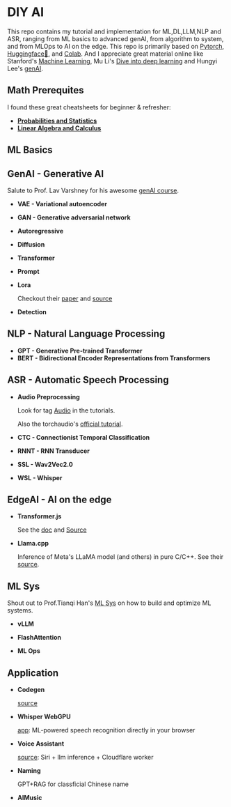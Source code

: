 # DIY AI

This repo contains my tutorial and implementation for ML,DL,LLM,NLP and ASR, ranging from ML basics to advanced genAI, from algorithm to system, and from MLOps to AI on the edge.
This repo is primarily based on [Pytorch](https://pytorch.org), [Huggingface🤗](https://huggingface.co), and [Colab](https://colab.research.google.com). And I appreciate great material online like Stanford's [Machine Learning](https://cs229.stanford.edu/), Mu Li's [Dive into deep learning](https://d2l.ai/) and Hungyi Lee's [genAI](https://speech.ee.ntu.edu.tw/~hylee/genai/2024-spring.php).

## Math Prerequites

I found these great cheatsheets for beginner & refresher:

- **[Probabilities and Statistics](https://stanford.edu/~shervine/teaching/cs-229/refresher-probabilities-statistics)**
- **[Linear Algebra and Calculus](https://stanford.edu/~shervine/teaching/cs-229/refresher-algebra-calculus)**

## ML Basics

## GenAI - Generative AI

Salute to Prof. Lav Varshney for his awesome [genAI course](https://courses.grainger.illinois.edu/ECE598LV/sp2022/).

- **VAE - Variational autoencoder**
- **GAN - Generative adversarial network**
- **Autoregressive**
- **Diffusion**
- **Transformer**
- **Prompt**
- **Lora**

    Checkout their [paper](https://arxiv.org/abs/2106.09685) and [source](https://github.com/microsoft/LoRA)
- **Detection**

## NLP - Natural Language Processing

- **GPT - Generative Pre-trained Transformer**
- **BERT - Bidirectional Encoder Representations from Transformers**

## ASR - Automatic Speech Processing

- **Audio Preprocessing**

    Look for tag [Audio](https://pytorch.org/tutorials/index.html) in the tutorials.

    Also the torchaudio's [official tutorial](https://pytorch.org/tutorials/beginner/audio_preprocessing_tutorial.html).

- **CTC - Connectionist Temporal Classification**
- **RNNT - RNN Transducer**
- **SSL - Wav2Vec2.0**
- **WSL - Whisper**

## EdgeAI - AI on the edge

- **Transformer.js**

    See the [doc](https://xenova.github.io/transformers.js/) and [Source](https://github.com/xenova/transformers.js)

- **Llama.cpp**

    Inference of Meta's LLaMA model (and others) in pure C/C++. See their [source](https://github.com/ggerganov/llama.cpp).

## ML Sys

Shout out to Prof.Tianqi Han's [ML Sys](https://catalyst.cs.cmu.edu/15-884-mlsys-sp21/) on how to build and optimize ML systems.

- **vLLM**

- **FlashAttention**

- **ML Ops**

## Application

- **Codegen**

    [source](https://github.com/salesforce/CodeGen)

- **Whisper WebGPU**

    [app](https://huggingface.co/spaces/Xenova/whisper-webgpu): ML-powered speech recognition directly in your browser

- **Voice Assistant**

    [source](https://github.com/fatwang2/siri-ultra): Siri + llm inference + Cloudflare worker

- **Naming**

    GPT+RAG for classficial Chinese name
- **AIMusic**
